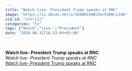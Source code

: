 ```yaml
---
title: "Watch live- President Trump speaks at RNC"
image: "https://s1.dmcdn.net/v/SQ9HR1VHBJSmrEXH0/x240"
vid_id: "x7vrj2z"
categories: "tv"
tags: ["Watch","live-","President"]
date: "2020-08-31T16:33:04+03:00"
---
```

<br><b>Watch live- President Trump speaks at RNC</b><br> <i>Watch live- President Trump speaks at RNC</i><br> <u>Watch live- President Trump speaks at RNC</u>
